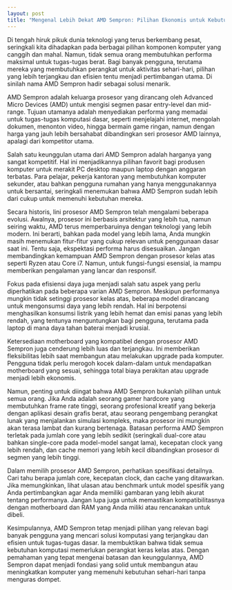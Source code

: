 ```yaml
---
layout: post
title: "Mengenal Lebih Dekat AMD Sempron: Pilihan Ekonomis untuk Kebutuhan Dasar"
---
```


Di tengah hiruk pikuk dunia teknologi yang terus berkembang pesat, seringkali kita dihadapkan pada berbagai pilihan komponen komputer yang canggih dan mahal. Namun, tidak semua orang membutuhkan performa maksimal untuk tugas-tugas berat. Bagi banyak pengguna, terutama mereka yang membutuhkan perangkat untuk aktivitas sehari-hari, pilihan yang lebih terjangkau dan efisien tentu menjadi pertimbangan utama. Di sinilah nama AMD Sempron hadir sebagai solusi menarik.

AMD Sempron adalah keluarga prosesor yang dirancang oleh Advanced Micro Devices (AMD) untuk mengisi segmen pasar entry-level dan mid-range. Tujuan utamanya adalah menyediakan performa yang memadai untuk tugas-tugas komputasi dasar, seperti menjelajahi internet, mengolah dokumen, menonton video, hingga bermain game ringan, namun dengan harga yang jauh lebih bersahabat dibandingkan seri prosesor AMD lainnya, apalagi dari kompetitor utama.

Salah satu keunggulan utama dari AMD Sempron adalah harganya yang sangat kompetitif. Hal ini menjadikannya pilihan favorit bagi produsen komputer untuk merakit PC desktop maupun laptop dengan anggaran terbatas. Para pelajar, pekerja kantoran yang membutuhkan komputer sekunder, atau bahkan pengguna rumahan yang hanya menggunakannya untuk bersantai, seringkali menemukan bahwa AMD Sempron sudah lebih dari cukup untuk memenuhi kebutuhan mereka.

Secara historis, lini prosesor AMD Sempron telah mengalami beberapa evolusi. Awalnya, prosesor ini berbasis arsitektur yang lebih tua, namun seiring waktu, AMD terus memperbaruinya dengan teknologi yang lebih modern. Ini berarti, bahkan pada model yang lebih lama, Anda mungkin masih menemukan fitur-fitur yang cukup relevan untuk penggunaan dasar saat ini. Tentu saja, ekspektasi performa harus disesuaikan. Jangan membandingkan kemampuan AMD Sempron dengan prosesor kelas atas seperti Ryzen atau Core i7. Namun, untuk fungsi-fungsi esensial, ia mampu memberikan pengalaman yang lancar dan responsif.

Fokus pada efisiensi daya juga menjadi salah satu aspek yang perlu diperhatikan pada beberapa varian AMD Sempron. Meskipun performanya mungkin tidak setinggi prosesor kelas atas, beberapa model dirancang untuk mengonsumsi daya yang lebih rendah. Hal ini berpotensi menghasilkan konsumsi listrik yang lebih hemat dan emisi panas yang lebih rendah, yang tentunya menguntungkan bagi pengguna, terutama pada laptop di mana daya tahan baterai menjadi krusial.

Ketersediaan motherboard yang kompatibel dengan prosesor AMD Sempron juga cenderung lebih luas dan terjangkau. Ini memberikan fleksibilitas lebih saat membangun atau melakukan upgrade pada komputer. Pengguna tidak perlu merogoh kocek dalam-dalam untuk mendapatkan motherboard yang sesuai, sehingga total biaya perakitan atau upgrade menjadi lebih ekonomis.

Namun, penting untuk diingat bahwa AMD Sempron bukanlah pilihan untuk semua orang. Jika Anda adalah seorang gamer hardcore yang membutuhkan frame rate tinggi, seorang profesional kreatif yang bekerja dengan aplikasi desain grafis berat, atau seorang pengembang perangkat lunak yang menjalankan simulasi kompleks, maka prosesor ini mungkin akan terasa lambat dan kurang bertenaga. Batasan performa AMD Sempron terletak pada jumlah core yang lebih sedikit (seringkali dual-core atau bahkan single-core pada model-model sangat lama), kecepatan clock yang lebih rendah, dan cache memori yang lebih kecil dibandingkan prosesor di segmen yang lebih tinggi.

Dalam memilih prosesor AMD Sempron, perhatikan spesifikasi detailnya. Cari tahu berapa jumlah core, kecepatan clock, dan cache yang ditawarkan. Jika memungkinkan, lihat ulasan atau benchmark untuk model spesifik yang Anda pertimbangkan agar Anda memiliki gambaran yang lebih akurat tentang performanya. Jangan lupa juga untuk memastikan kompatibilitasnya dengan motherboard dan RAM yang Anda miliki atau rencanakan untuk dibeli.

Kesimpulannya, AMD Sempron tetap menjadi pilihan yang relevan bagi banyak pengguna yang mencari solusi komputasi yang terjangkau dan efisien untuk tugas-tugas dasar. Ia membuktikan bahwa tidak semua kebutuhan komputasi memerlukan perangkat keras kelas atas. Dengan pemahaman yang tepat mengenai batasan dan keunggulannya, AMD Sempron dapat menjadi fondasi yang solid untuk membangun atau meningkatkan komputer yang memenuhi kebutuhan sehari-hari tanpa menguras dompet.
